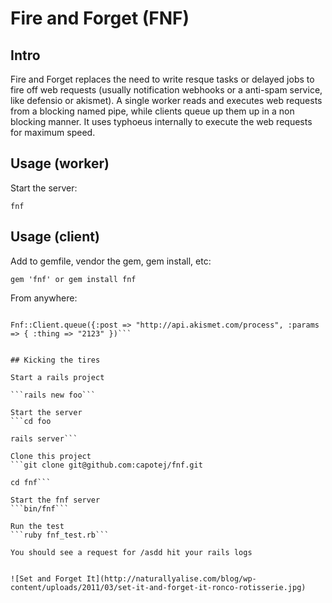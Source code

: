 # Fire and Forget (FNF)


## Intro

Fire and Forget replaces the need to write resque tasks or delayed jobs to fire off web requests (usually notification webhooks or a anti-spam service, like defensio or akismet). A single worker reads and executes web requests from a blocking named pipe, while clients queue up them up in a non blocking manner. It uses typhoeus internally to execute the web requests for maximum speed.

## Usage (worker)

Start the server:

```fnf```


## Usage (client)

Add to gemfile, vendor the gem, gem install, etc:

```gem 'fnf' or gem install fnf```

From anywhere:

```require 'fnf'

Fnf::Client.queue({:post => "http://api.akismet.com/process", :params => { :thing => "2123" })```


## Kicking the tires

Start a rails project

```rails new foo```

Start the server
```cd foo

rails server```

Clone this project
```git clone git@github.com:capotej/fnf.git

cd fnf```

Start the fnf server
```bin/fnf```

Run the test
```ruby fnf_test.rb```

You should see a request for /asdd hit your rails logs


![Set and Forget It](http://naturallyalise.com/blog/wp-content/uploads/2011/03/set-it-and-forget-it-ronco-rotisserie.jpg)
